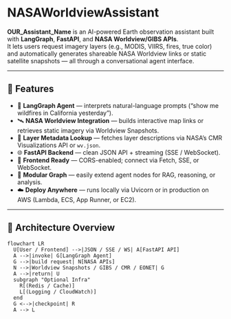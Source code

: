 # NASAWorldviewAssistant

**OUR_Assistant_Name** is an AI-powered Earth observation assistant built with **LangGraph**, **FastAPI**, and **NASA Worldview/GIBS APIs**.  
It lets users request imagery layers (e.g., MODIS, VIIRS, fires, true color) and automatically generates shareable NASA Worldview links or static satellite snapshots — all through a conversational agent interface.

---

## 🚀 Features

- 🤖 **LangGraph Agent** — interprets natural-language prompts (“show me wildfires in California yesterday”).
- 🛰️ **NASA Worldview Integration** — builds interactive map links or retrieves static imagery via Worldview Snapshots.
- 📡 **Layer Metadata Lookup** — fetches layer descriptions via NASA’s CMR Visualizations API or `wv.json`.
- 🌐 **FastAPI Backend** — clean JSON API + streaming (SSE / WebSocket).
- 🔌 **Frontend Ready** — CORS-enabled; connect via Fetch, SSE, or WebSocket.
- 🧠 **Modular Graph** — easily extend agent nodes for RAG, reasoning, or analysis.
- ☁️ **Deploy Anywhere** — runs locally via Uvicorn or in production on AWS (Lambda, ECS, App Runner, or EC2).

---

## 🧩 Architecture Overview

```mermaid
flowchart LR
  U[User / Frontend] -->|JSON / SSE / WS| A[FastAPI API]
  A -->|invoke| G[LangGraph Agent]
  G -->|build request| N[NASA APIs]
  N -->|Worldview Snapshots / GIBS / CMR / EONET| G
  A -->|return| U
  subgraph "Optional Infra"
    R[(Redis / Cache)]
    L[(Logging / CloudWatch)]
  end
  G <-->|checkpoint| R
  A --> L
